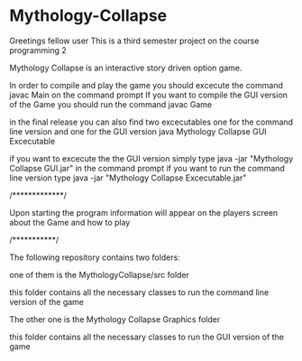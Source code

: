# Mythology-Collapse
Greetings fellow user
This is a third semester project on the course programming 2

Mythology Collapse is an interactive story driven option game.

In order to compile and play the game you should excecute the command javac Main on the command prompt
If you want to compile the GUI version of the Game you should run the command javac Game

in the final release you can also find two excecutables one for the command line version and one for the 
GUI version java Mythology Collapse GUI Excecutable

if you want to excecute the the GUI version simply type java -jar "Mythology Collapse GUI.jar" in the command prompt
if you want to run the command line version type java -jar "Mythology Collapse Excecutable.jar"

/*************/

Upon starting the program information will appear on the players screen about the Game and how to play

/***********/

The following repository contains two folders:

one of them is the MythologyCollapse/src folder

this folder contains all the necessary classes to run the command line version of the game

The other one is the Mythology Collapse Graphics folder

this folder contains all the necessary classes to run the GUI version of the game
